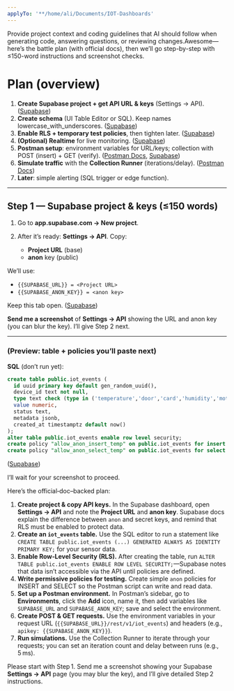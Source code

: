 ```yaml
---
applyTo: '**/home/ali/Documents/IOT-Dashboards'
---
```

Provide project context and coding guidelines that AI should follow when generating code, answering questions, or reviewing changes.Awesome—here’s the battle plan (with official docs), then we’ll go step-by-step with ≤150-word instructions and screenshot checks.

# Plan (overview)

1. **Create Supabase project + get API URL & keys** (Settings → API). ([Supabase][1])
2. **Create schema** (UI Table Editor or SQL). Keep names lowercase\_with\_underscores. ([Supabase][2])
3. **Enable RLS + temporary test policies**, then tighten later. ([Supabase][3])
4. **(Optional) Realtime** for live monitoring. ([Supabase][4])
5. **Postman setup**: environment variables for URL/keys; collection with POST (insert) + GET (verify). ([Postman Docs][5], [Supabase][6])
6. **Simulate traffic** with the **Collection Runner** (iterations/delay). ([Postman Docs][7])
7. **Later**: simple alerting (SQL trigger or edge function).

---

## Step 1 — Supabase project & keys (≤150 words)

1. Go to **app.supabase.com → New project**.
2. After it’s ready: **Settings → API**. Copy:

   * **Project URL** (base)
   * **anon** key (public)

We’ll use:

* `{{SUPABASE_URL}} = <Project URL>`
* `{{SUPABASE_ANON_KEY}} = <anon key>`

Keep this tab open. ([Supabase][1])

**Send me a screenshot** of **Settings → API** showing the URL and anon key (you can blur the key). I’ll give Step 2 next.

---

### (Preview: table + policies you’ll paste next)

**SQL** (don’t run yet):

```sql
create table public.iot_events (
  id uuid primary key default gen_random_uuid(),
  device_id text not null,
  type text check (type in ('temperature','door','card','humidity','motion','smoke')),
  value numeric,
  status text,
  metadata jsonb,
  created_at timestamptz default now()
);
alter table public.iot_events enable row level security;
create policy "allow_anon_insert_temp" on public.iot_events for insert to anon with check (true);
create policy "allow_anon_select_temp" on public.iot_events for select to anon using (true);
```

([Supabase][2])

I’ll wait for your screenshot to proceed.

[1]: https://supabase.com/docs/guides/api/creating-routes?utm_source=chatgpt.com "Creating API Routes | Supabase Docs"
[2]: https://supabase.com/docs/guides/database/tables?utm_source=chatgpt.com "Tables and Data | Supabase Docs"
[3]: https://supabase.com/docs/guides/database/postgres/row-level-security?utm_source=chatgpt.com "Row Level Security | Supabase Docs"
[4]: https://supabase.com/docs/guides/realtime/postgres-changes?utm_source=chatgpt.com "Postgres Changes | Supabase Docs"
[5]: https://learning.postman.com/docs/sending-requests/variables/environment-variables/?utm_source=chatgpt.com "Edit and set environment variables in Postman"
[6]: https://supabase.com/docs/guides/api?utm_source=chatgpt.com "REST API | Supabase Docs"
[7]: https://learning.postman.com/docs/collections/running-collections/intro-to-collection-runs/?utm_source=chatgpt.com "Test your API using the Collection Runner"


Here’s the official‑doc–backed plan:

1. **Create project & copy API keys.** In the Supabase dashboard, open **Settings → API** and note the **Project URL** and **anon key**. Supabase docs explain the difference between `anon` and secret keys, and remind that RLS must be enabled to protect data.
2. **Create an `iot_events` table.** Use the SQL editor to run a statement like `CREATE TABLE public.iot_events (...) GENERATED ALWAYS AS IDENTITY PRIMARY KEY;` for your sensor data.
3. **Enable Row‑Level Security (RLS).** After creating the table, run `ALTER TABLE public.iot_events ENABLE ROW LEVEL SECURITY;`—Supabase notes that data isn’t accessible via the API until policies are defined.
4. **Write permissive policies for testing.** Create simple `anon` policies for INSERT and SELECT so the Postman script can write and read data.
5. **Set up a Postman environment.** In Postman’s sidebar, go to **Environments**, click the **Add** icon, name it, then add variables like `SUPABASE_URL` and `SUPABASE_ANON_KEY`; save and select the environment.
6. **Create POST & GET requests.** Use the environment variables in your request URL (`{{SUPABASE_URL}}/rest/v1/iot_events`) and headers (e.g., `apikey: {{SUPABASE_ANON_KEY}}`).
7. **Run simulations.** Use the Collection Runner to iterate through your requests; you can set an iteration count and delay between runs (e.g., 5 ms).

Please start with Step 1. Send me a screenshot showing your Supabase **Settings → API** page (you may blur the key), and I’ll give detailed Step 2 instructions.
